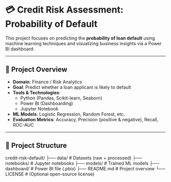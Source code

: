 # 💳 Credit Risk Assessment: Probability of Default

This project focuses on predicting the **probability of loan default** using machine learning techniques and visualizing business insights via a Power BI dashboard.

---

## 🧠 Project Overview

- **Domain**: Finance / Risk Analytics  
- **Goal**: Predict whether a loan applicant is likely to default
- **Tools & Technologies**:
  - Python (Pandas, Scikit-learn, Seaborn)
  - Power BI (Dashboarding)
  - Jupyter Notebook
- **ML Models**: Logistic Regression, Random Forest, etc.
- **Evaluation Metrics**: Accuracy, Precision (positive & negative), Recall, ROC-AUC

---

## 📁 Project Structure
credit-risk-default/
├── data/ # Datasets (raw + processed)
├── notebooks/ # Jupyter notebooks
├── models/ # Trained ML models
├── dashboard/ # Power BI file (.pbix)
├── README.md # Project overview
└── LICENSE # (Optional open-source license)



